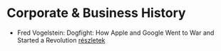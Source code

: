 # Corporate & Business History

- Fred Vogelstein: Dogfight: How Apple and Google Went to War and Started a Revolution [részletek](_details/%7Bopf.creator%7D.md#id_642)